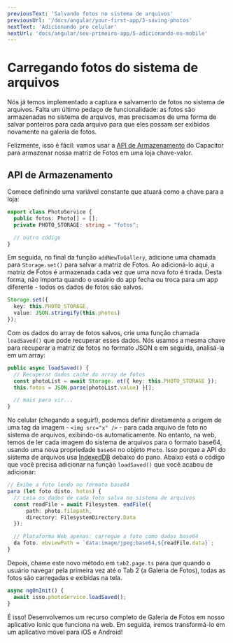 ```yaml
---
previousText: 'Salvando fotos no sistema de arquivos'
previousUrl: '/docs/angular/your-first-app/3-saving-photos'
nextText: 'Adicionando pro celular'
nextUrl: 'docs/angular/seu-primeiro-app/5-adicionando-no-mobile'
---
```


# Carregando fotos do sistema de arquivos

Nós já temos implementado a captura e salvamento de fotos no sistema de arquivos. Falta um último pedaço de funcionalidade: as fotos são armazenadas no sistema de arquivos, mas precisamos de uma forma de salvar ponteiros para cada arquivo para que eles possam ser exibidos novamente na galeria de fotos.

Felizmente, isso é fácil: vamos usar a [API de Armazenamento](https://capacitor.ionicframework.com/docs/apis/storage) do Capacitor para armazenar nossa matriz de Fotos em uma loja chave-valor.

## API de Armazenamento

Comece definindo uma variável constante que atuará como a chave para a loja:

```typescript
export class PhotoService {
  public fotos: Photo[] = [];
  private PHOTO_STORAGE: string = "fotos";

  // outro código
}
```

Em seguida, no final da função `addNewToGallery`, adicione uma chamada para `Storage.set()` para salvar a matriz de Fotos. Ao adicioná-lo aqui, a matriz de Fotos é armazenada cada vez que uma nova foto é tirada. Desta forma, não importa quando o usuário do app fecha ou troca para um app diferente - todos os dados de fotos são salvos.

```typescript
Storage.set({
  key: this.PHOTO_STORAGE,
  value: JSON.stringify(this.photos)
});
```

Com os dados do array de fotos salvos, crie uma função chamada `loadSaved()` que pode recuperar esses dados. Nós usamos a mesma chave para recuperar a matriz de fotos no formato JSON e em seguida, analisá-la em um array:

```typescript
public async loadSaved() {
  // Recuperar dados cache do array de fotos
  const photoList = await Storage. et({ key: this.PHOTO_STORAGE });
  this.fotos = JSON.parse(photoList.value) ├[];

  // mais para vir...
}
```

No celular (chegando a seguir!), podemos definir diretamente a origem de uma tag da imagem - `<img src="x" />` - para cada arquivo de foto no sistema de arquivos, exibindo-os automaticamente. No entanto, na web, temos de ler cada imagem do sistema de arquivos para o formato base64, usando uma nova propriedade `base64` no objeto `Photo`. Isso porque a API do sistema de arquivos usa [IndexedDB](https://developer.mozilla.org/en-US/docs/Web/API/IndexedDB_API) debaixo do pano. Abaixo está o código que você precisa adicionar na função `loadSaved()` que você acabou de adicionar:

```typescript
// Exibe a foto lendo no formato base64
para (let foto disto. hotos) {
  // Leia os dados de cada foto salva no sistema de arquivos
  const readFile = await Filesystem. eadFile({
      path: photo.filepath,
      directory: FilesystemDirectory.Data
  });

  // Plataforma Web apenas: carregue a foto como dados base64
  da foto. ebviewPath = `data:image/jpeg;base64,${readFile.data}`;
}
```

Depois, chame este novo método em `tab2.page.ts` para que quando o usuário navegar pela primeira vez até o Tab 2 (a Galeria de Fotos), todas as fotos são carregadas e exibidas na tela.

```typescript
async ngOnInit() {
  await isso.photoService.loadSaved();
}
```

É isso! Desenvolvemos um recurso completo de Galeria de Fotos em nosso aplicativo Ionic que funciona na web. Em seguida, iremos transformá-lo em um aplicativo móvel para iOS e Android!

